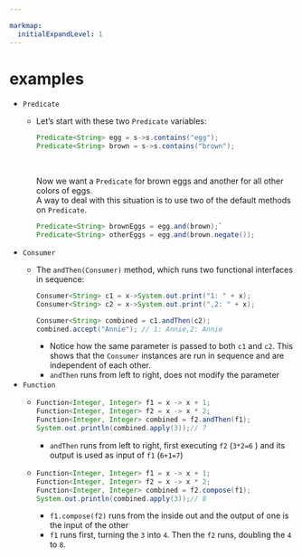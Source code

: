 ```yaml
---

markmap:
  initialExpandLevel: 1
---
```

# **examples**
- `Predicate`
  - Let’s start with these two `Predicate` variables:

    ```java
    Predicate<String> egg = s->s.contains("egg");
    Predicate<String> brown = s->s.contains("brown");
    ```
      <br/>

      Now we want a `Predicate` for brown eggs and another for all other colors of eggs.  
      A way to deal with this situation is to use two of the default methods on `Predicate`.
      <br/>
      ```java
      Predicate<String> brownEggs = egg.and(brown);`
      Predicate<String> otherEggs = egg.and(brown.negate());
      ```
- `Consumer`
  - The `andThen(Consumer)` method, which runs two functional 
  interfaces in sequence:

    ```java
    Consumer<String> c1 = x->System.out.print("1: " + x);
    Consumer<String> c2 = x->System.out.print(",2: " + x);

    Consumer<String> combined = c1.andThen(c2);
    combined.accept("Annie"); // 1: Annie,2: Annie
    ```
    - Notice how the same parameter is passed to both `c1` 
    and `c2`. This shows that the `Consumer` instances 
    are run in sequence and are independent of each other.
    - `andThen` runs from left to right, does not modify the parameter
- `Function`
  - ```java
    Function<Integer, Integer> f1 = x -> x + 1;
    Function<Integer, Integer> f2 = x -> x * 2;
    Function<Integer, Integer> combined = f2.andThen(f1);
    System.out.println(combined.apply(3));// 7
    ```
    - `andThen` runs from left to right, first executing `f2` (`3*2=6` ) 
    and its output is used as input of `f1` (`6+1=7`)
  - ```java
    Function<Integer, Integer> f1 = x -> x + 1;
    Function<Integer, Integer> f2 = x -> x * 2;
    Function<Integer, Integer> combined = f2.compose(f1);
    System.out.println(combined.apply(3));// 8
    ```
    - `f1.compose(f2)` runs from the inside out and the output 
    of one is the input of the other
    - `f1` runs first, turning the `3` into `4`. Then the `f2` 
    runs, doubling the `4` to `8`. 